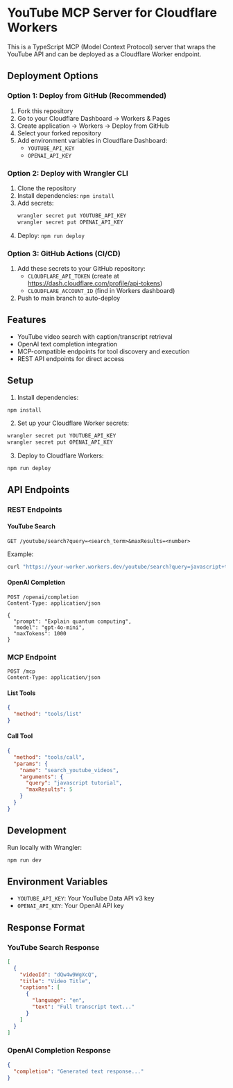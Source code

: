 # YouTube MCP Server for Cloudflare Workers

This is a TypeScript MCP (Model Context Protocol) server that wraps the YouTube API and can be deployed as a Cloudflare Worker endpoint.

## Deployment Options

### Option 1: Deploy from GitHub (Recommended)

1. Fork this repository
2. Go to your Cloudflare Dashboard → Workers & Pages
3. Create application → Workers → Deploy from GitHub
4. Select your forked repository
5. Add environment variables in Cloudflare Dashboard:
   - `YOUTUBE_API_KEY`
   - `OPENAI_API_KEY`

### Option 2: Deploy with Wrangler CLI

1. Clone the repository
2. Install dependencies: `npm install`
3. Add secrets:
   ```bash
   wrangler secret put YOUTUBE_API_KEY
   wrangler secret put OPENAI_API_KEY
   ```
4. Deploy: `npm run deploy`

### Option 3: GitHub Actions (CI/CD)

1. Add these secrets to your GitHub repository:
   - `CLOUDFLARE_API_TOKEN` (create at https://dash.cloudflare.com/profile/api-tokens)
   - `CLOUDFLARE_ACCOUNT_ID` (find in Workers dashboard)
2. Push to main branch to auto-deploy

## Features

- YouTube video search with caption/transcript retrieval
- OpenAI text completion integration
- MCP-compatible endpoints for tool discovery and execution
- REST API endpoints for direct access

## Setup

1. Install dependencies:
```bash
npm install
```

2. Set up your Cloudflare Worker secrets:
```bash
wrangler secret put YOUTUBE_API_KEY
wrangler secret put OPENAI_API_KEY
```

3. Deploy to Cloudflare Workers:
```bash
npm run deploy
```

## API Endpoints

### REST Endpoints

#### YouTube Search
```
GET /youtube/search?query=<search_term>&maxResults=<number>
```

Example:
```bash
curl "https://your-worker.workers.dev/youtube/search?query=javascript+tutorial&maxResults=5"
```

#### OpenAI Completion
```
POST /openai/completion
Content-Type: application/json

{
  "prompt": "Explain quantum computing",
  "model": "gpt-4o-mini",
  "maxTokens": 1000
}
```

### MCP Endpoint

```
POST /mcp
Content-Type: application/json
```

#### List Tools
```json
{
  "method": "tools/list"
}
```

#### Call Tool
```json
{
  "method": "tools/call",
  "params": {
    "name": "search_youtube_videos",
    "arguments": {
      "query": "javascript tutorial",
      "maxResults": 5
    }
  }
}
```

## Development

Run locally with Wrangler:
```bash
npm run dev
```

## Environment Variables

- `YOUTUBE_API_KEY`: Your YouTube Data API v3 key
- `OPENAI_API_KEY`: Your OpenAI API key

## Response Format

### YouTube Search Response
```json
[
  {
    "videoId": "dQw4w9WgXcQ",
    "title": "Video Title",
    "captions": [
      {
        "language": "en",
        "text": "Full transcript text..."
      }
    ]
  }
]
```

### OpenAI Completion Response
```json
{
  "completion": "Generated text response..."
}
```